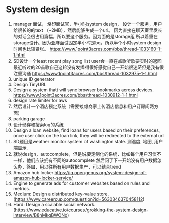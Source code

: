 # System design
1.  manager 面试， 烙印面试官，半小时system design， 设计一个服务，用户给很长的的text （~2MB），然后能够生成一个url。
  因为直接在聊天室里发长的对话会很占用篇幅，所以要这个服务。因为面的是storage组 所以着重在storage设计。因为亚麻面试固定半小时是bq，所以半个小时system design时间也比较紧张。
https://www.1point3acres.com/bbs/thread-1033160-1-1.html
1. SD设计一个least recent play song list user会一直在点歌听歌要实时的返回最近听过的20首歌自己这轮没有发挥得很好感觉自己一开始很迷茫但是我有很注重沟通
    https://www.1point3acres.com/bbs/thread-1032975-1-1.html
1. unique ID generator
2. Design TinyURL
3. Design a system thatt will sync browser bookmarks across devices.
 https://www.1point3acres.com/bbs/thread-1030912-1-1.html
1. design rate limiter for aws
2. 然后设计一个酒店预定系统（需要考虑商家上传酒店信息和用户订房间两方面）
3. parking garage
4. 设计储存和搜索log的系统
5. Design a loan website, find loans for users based on their preferences, once user click on the loan link, they will be redirected to the external url
6. SD题目是weather monitor system of washington state. 测温度, 地图, 用户端显示.
7. 就说design，autocomplete，但是说要定制化的系统，比如每个用户习惯不一样，他们应该拥有不同的autocomplete
然后问了下一开始没有用户数据怎么办，答曰，用以往所有用户数据生产，可以结合trend
8. Amazon hub locker https://iq.opengenus.org/system-design-of-amazon-hub-locker-service/
9. Engine to generate ads for customer websites based on rules and metrics.
10. Medium: Design a distributed key-value store. (https://www.careercup.com/question?id=5630346370458112)
11. Hard: Design a scalable social network. (https://www.educative.io/courses/grokking-the-system-design-interview/B8nMkqBWONo)
